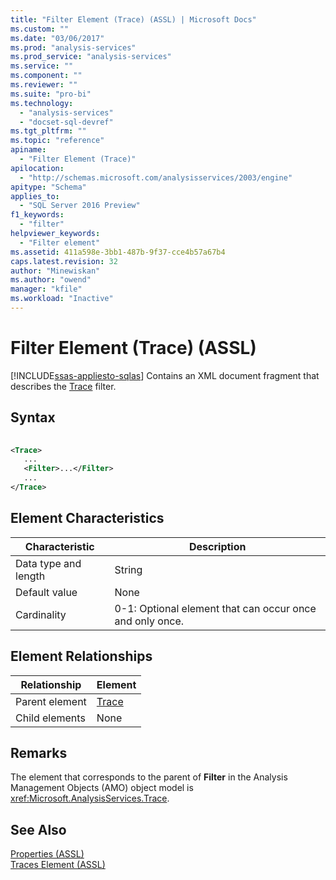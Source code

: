 ```yaml
---
title: "Filter Element (Trace) (ASSL) | Microsoft Docs"
ms.custom: ""
ms.date: "03/06/2017"
ms.prod: "analysis-services"
ms.prod_service: "analysis-services"
ms.service: ""
ms.component: ""
ms.reviewer: ""
ms.suite: "pro-bi"
ms.technology: 
  - "analysis-services"
  - "docset-sql-devref"
ms.tgt_pltfrm: ""
ms.topic: "reference"
apiname: 
  - "Filter Element (Trace)"
apilocation: 
  - "http://schemas.microsoft.com/analysisservices/2003/engine"
apitype: "Schema"
applies_to: 
  - "SQL Server 2016 Preview"
f1_keywords: 
  - "filter"
helpviewer_keywords: 
  - "Filter element"
ms.assetid: 411a598e-3bb1-487b-9f37-cce4b57a67b4
caps.latest.revision: 32
author: "Minewiskan"
ms.author: "owend"
manager: "kfile"
ms.workload: "Inactive"
---
```

# Filter Element (Trace) (ASSL)
[!INCLUDE[ssas-appliesto-sqlas](../../../includes/ssas-appliesto-sqlas.md)]
  Contains an XML document fragment that describes the [Trace](../../../analysis-services/scripting/objects/trace-element-assl.md) filter.  
  
## Syntax  
  
```xml  
  
<Trace>  
   ...  
   <Filter>...</Filter>  
   ...  
</Trace>  
```  
  
## Element Characteristics  
  
|Characteristic|Description|  
|--------------------|-----------------|  
|Data type and length|String|  
|Default value|None|  
|Cardinality|0-1: Optional element that can occur once and only once.|  
  
## Element Relationships  
  
|Relationship|Element|  
|------------------|-------------|  
|Parent element|[Trace](../../../analysis-services/scripting/objects/trace-element-assl.md)|  
|Child elements|None|  
  
## Remarks  
 The element that corresponds to the parent of **Filter** in the Analysis Management Objects (AMO) object model is <xref:Microsoft.AnalysisServices.Trace>.  
  
## See Also  
 [Properties &#40;ASSL&#41;](../../../analysis-services/scripting/properties/properties-assl.md)   
 [Traces Element &#40;ASSL&#41;](../../../analysis-services/scripting/collections/traces-element-assl.md)  
  
  
